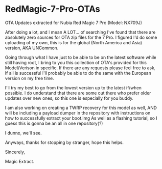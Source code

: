 # RedMagic-7-Pro-OTAs

OTA Updates extracted for Nubia Red Magic 7 Pro (Model: NX709J)



   After doing a lot, and I mean A LOT... of searching I've found that there are absolutely zero sources for OTA zip files for the 7 Pro.
I figured I'd do some uploading of my own, this is for the global (North America and Asia) version, AKA UNCommon.

   Going through what I have just to be able to be on the latest software while still having root, I bring to you this collection of OTA's provided for this Model/Verison in specific.
If there are any requests please feel free to ask, If all is successful I'll probably be able to do the same with the European version on my free time.

   I'll try my best to go from the lowest version up to the latest if/when possible. 
I do understand that there are some out there who prefer older updates over new ones, so this one is especially for you buddy.

   I am also working on creating a TWRP recovery for this model as well, AND will be including a payload dumper in the repository with instructions on how to successfully extract your boot.img
As well as a flashing tutorial, so I guess this is gonna be an all in one repository(?)

  I dunno, we'll see.

  Anyways, thanks for stopping by stranger, hope this helps.

  Sincerely,

  Magic Extract.











